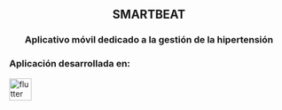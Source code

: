 <h2 align="center">SMARTBEAT</h2>
<h3 align="center">Aplicativo móvil dedicado a la gestión de la hipertensión</h3>

<h3 align="left">Aplicación desarrollada en:</h3>
<p align="left"> <a href="https://flutter.dev" target="_blank" rel="noreferrer"> <img src="https://www.vectorlogo.zone/logos/flutterio/flutterio-icon.svg" alt="flutter" width="40" height="40"/> </a> </p>
